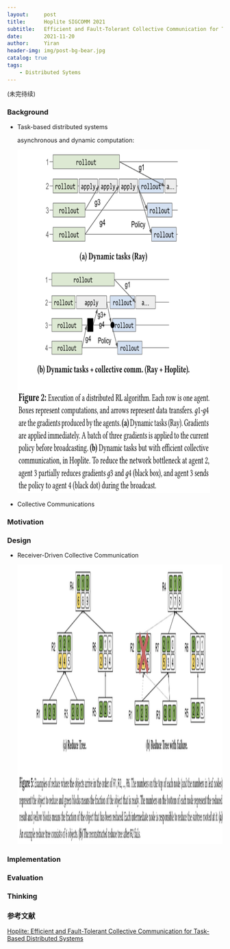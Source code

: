 ```yaml
---
layout:     post
title:      Hoplite SIGCOMM 2021
subtitle:   Efficient and Fault-Tolerant Collective Communication for Task-Based Distributed Systems
date:       2021-11-20
author:     Yiran
header-img: img/post-bg-bear.jpg
catalog: true
tags:
    - Distributed Sytems
---
```


(未完待续)

### Background

- Task-based distributed systems
  
  asynchronous and dynamic computation:

  <img width="450" height="800" src="/img/post-hoplite-0.png"/>


- Collective Communications


### Motivation


### Design

- Receiver-Driven Collective Communication

  <img width="950" height="650" src="/img/post-hoplite-2.png"/>


### Implementation



### Evaluation


### Thinking


### 参考文献

[Hoplite: Efficient and Fault-Tolerant Collective Communication for Task-Based Distributed Systems](https://dl.acm.org/doi/10.1145/3452296.3472897)
